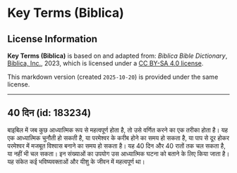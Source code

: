 # Key Terms (Biblica)

## License Information

**Key Terms (Biblica)** is based on and adapted from: _Biblica Bible Dictionary_, [Biblica, Inc.](https://www.biblica.com/), 2023, which is licensed under a [CC BY-SA 4.0 license](https://creativecommons.org/licenses/by-sa/4.0/legalcode.en).

This markdown version (created `2025-10-20`) is provided under the same license.



--------------------------------

## 40 दिन (id: 183234)

बाइबिल में जब कुछ आध्यात्मिक रूप से महत्वपूर्ण होता है, तो उसे वर्णित करने का एक तरीका होता है। यह एक आध्यात्मिक चुनौती हो सकती है, या परमेश्वर के करीब होने का समय हो सकता है, या पाप से दूर होकर परमेश्वर में मजबूत विश्वास बनाने का समय हो सकता है। यह 40 दिन और 40 रातों तक चल सकता है, या नहीं भी चल सकता। इन संख्याओं का उपयोग उस आध्यात्मिक घटना को बताने के लिए किया जाता है। यह संकेत कई भविष्यवक्ताओं और यीशु के जीवन में महत्वपूर्ण था।


